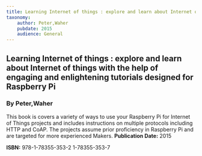 ```yaml
---
title: Learning Internet of things : explore and learn about Internet of things with the help of engaging and enlightening tutorials designed for Raspberry Pi
taxonomy:
	author: Peter,Waher
	pubdate: 2015
	audience: General
---
```

## Learning Internet of things : explore and learn about Internet of things with the help of engaging and enlightening tutorials designed for Raspberry Pi
### By Peter,Waher

This book is covers a variety of ways to use your Raspberry Pi for Internet of Things projects and includes instructions on multiple protocols including HTTP and CoAP.  The projects assume prior proficiency in Raspberry Pi and are targeted for more experienced Makers.
**Publication Date:** 2015

**ISBN:** 978-1-78355-353-2 1-78355-353-7